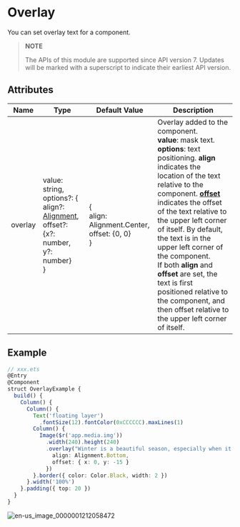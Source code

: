 # Overlay

You can set overlay text for a component.

>  **NOTE**
>
> The APIs of this module are supported since API version 7. Updates will be marked with a superscript to indicate their earliest API version.

## Attributes

| Name| Type| Default Value| Description|
| -------- | -------- | -------- | -------- |
| overlay | value: string,<br>options?: {<br>align?: [Alignment](ts-appendix-enums.md#alignment), <br>offset?: {x?: number, y?: number}<br>} | {<br>align: Alignment.Center,<br>offset: {0, 0}<br>} | Overlay added to the component.<br> **value**: mask text.<br>**options**: text positioning. **align** indicates the location of the text relative to the component. **[offset](ts-universal-attributes-location.md)** indicates the offset of the text relative to the upper left corner of itself. By default, the text is in the upper left corner of the component.<br>If both **align** and **offset** are set, the text is first positioned relative to the component, and then offset relative to the upper left corner of itself.|

## Example

```ts
// xxx.ets
@Entry
@Component
struct OverlayExample {
  build() {
    Column() {
      Column() {
        Text('floating layer')
          .fontSize(12).fontColor(0xCCCCCC).maxLines(1)
        Column() {
          Image($r('app.media.img'))
            .width(240).height(240)
            .overlay("Winter is a beautiful season, especially when it snows.", {
              align: Alignment.Bottom,
              offset: { x: 0, y: -15 }
            })
        }.border({ color: Color.Black, width: 2 })
      }.width('100%')
    }.padding({ top: 20 })
  }
}
```

![en-us_image_0000001212058472](figures/en-us_image_0000001212058472.png)

